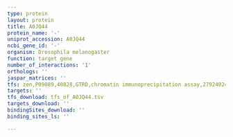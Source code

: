 ```yaml
---
type: protein
layout: protein
title: A0JQ44
protein_name: '-'
uniprot_accession: A0JQ44
ncbi_gene_id: '-'
organism: Drosophila melanogaster
function: target gene
number_of_interactions: '1'
orthologs: ''
jaspar_matrices: ''
tfs: zen,P09089,40828,GTRD,chromatin immunoprecipitation assay,27924024%5Buid%5D,No
targets: ''
tfs_download: tfs_of_A0JQ44.tsv
targets_download: ''
bindingSites_download: ''
binding_sites_ls: ''

---
```

